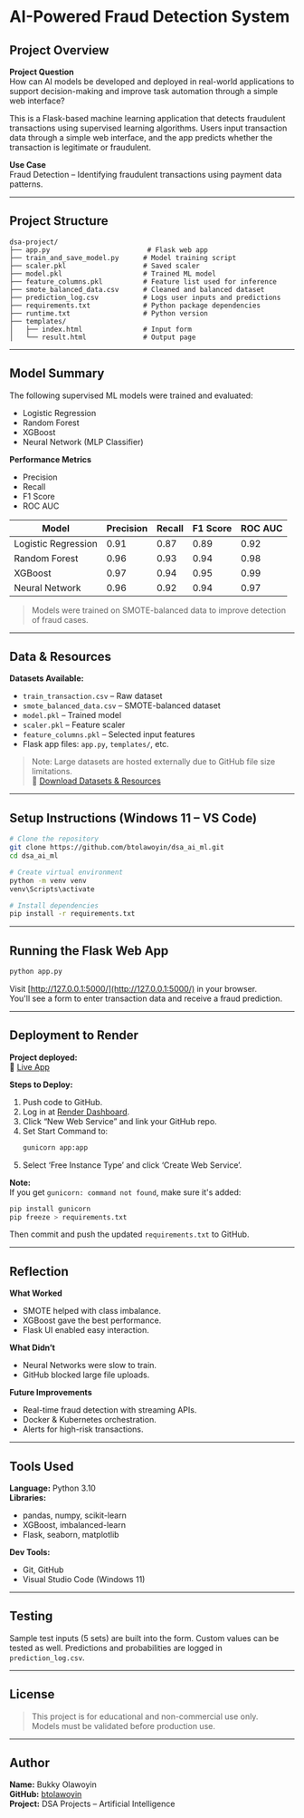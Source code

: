 # AI-Powered Fraud Detection System

## Project Overview

**Project Question**  
How can AI models be developed and deployed in real-world applications to support decision-making and improve task automation through a simple web interface?

This is a Flask-based machine learning application that detects fraudulent transactions using supervised learning algorithms. Users input transaction data through a simple web interface, and the app predicts whether the transaction is legitimate or fraudulent.

**Use Case**  
Fraud Detection – Identifying fraudulent transactions using payment data patterns.

---

## Project Structure

```
dsa-project/
├── app.py                        # Flask web app
├── train_and_save_model.py      # Model training script
├── scaler.pkl                   # Saved scaler
├── model.pkl                    # Trained ML model
├── feature_columns.pkl          # Feature list used for inference
├── smote_balanced_data.csv      # Cleaned and balanced dataset
├── prediction_log.csv           # Logs user inputs and predictions
├── requirements.txt             # Python package dependencies
├── runtime.txt                  # Python version
├── templates/
│   ├── index.html               # Input form
│   └── result.html              # Output page
```

---

## Model Summary

The following supervised ML models were trained and evaluated:

- Logistic Regression  
- Random Forest  
- XGBoost  
- Neural Network (MLP Classifier)

**Performance Metrics**  
- Precision  
- Recall  
- F1 Score  
- ROC AUC  

| Model              | Precision | Recall | F1 Score | ROC AUC |
|-------------------|-----------|--------|----------|---------|
| Logistic Regression | 0.91      | 0.87   | 0.89     | 0.92    |
| Random Forest       | 0.96      | 0.93   | 0.94     | 0.98    |
| XGBoost             | 0.97      | 0.94   | 0.95     | 0.99    |
| Neural Network      | 0.96      | 0.92   | 0.94     | 0.97    |

> Models were trained on SMOTE-balanced data to improve detection of fraud cases.

---

## Data & Resources

**Datasets Available:**
- `train_transaction.csv` – Raw dataset  
- `smote_balanced_data.csv` – SMOTE-balanced dataset  
- `model.pkl` – Trained model  
- `scaler.pkl` – Feature scaler  
- `feature_columns.pkl` – Selected input features  
- Flask app files: `app.py`, `templates/`, etc.

> Note: Large datasets are hosted externally due to GitHub file size limitations.  
🔗 [Download Datasets & Resources](https://bit.ly/dsa_ai_ml)

---

## Setup Instructions (Windows 11 – VS Code)

```bash
# Clone the repository
git clone https://github.com/btolawoyin/dsa_ai_ml.git
cd dsa_ai_ml

# Create virtual environment
python -m venv venv
venv\Scripts\activate

# Install dependencies
pip install -r requirements.txt
```

---

## Running the Flask Web App

```bash
python app.py
```

Visit [http://127.0.0.1:5000/](http://127.0.0.1:5000/) in your browser.  
You'll see a form to enter transaction data and receive a fraud prediction.

---

## Deployment to Render

**Project deployed:**  
🔗 [Live App](https://ai-powered-fraud-detection-system.onrender.com)

**Steps to Deploy:**
1. Push code to GitHub.
2. Log in at [Render Dashboard](https://dashboard.render.com).
3. Click “New Web Service” and link your GitHub repo.
4. Set Start Command to:
   ```bash
   gunicorn app:app
   ```
5. Select ‘Free Instance Type’ and click ‘Create Web Service’.

**Note:**  
If you get `gunicorn: command not found`, make sure it's added:

```bash
pip install gunicorn
pip freeze > requirements.txt
```

Then commit and push the updated `requirements.txt` to GitHub.

---

## Reflection

**What Worked**
- SMOTE helped with class imbalance.
- XGBoost gave the best performance.
- Flask UI enabled easy interaction.

**What Didn’t**
- Neural Networks were slow to train.
- GitHub blocked large file uploads.

**Future Improvements**
- Real-time fraud detection with streaming APIs.
- Docker & Kubernetes orchestration.
- Alerts for high-risk transactions.

---

## Tools Used

**Language:** Python 3.10  
**Libraries:**  
- pandas, numpy, scikit-learn  
- XGBoost, imbalanced-learn  
- Flask, seaborn, matplotlib  

**Dev Tools:**  
- Git, GitHub  
- Visual Studio Code (Windows 11)

---

## Testing

Sample test inputs (5 sets) are built into the form. Custom values can be tested as well. Predictions and probabilities are logged in `prediction_log.csv`.

---

## License

> This project is for educational and non-commercial use only.  
> Models must be validated before production use.

---

## Author

**Name:** Bukky Olawoyin  
**GitHub:** [btolawoyin](https://github.com/btolawoyin/dsa_ai_ml)  
**Project:** DSA Projects – Artificial Intelligence
